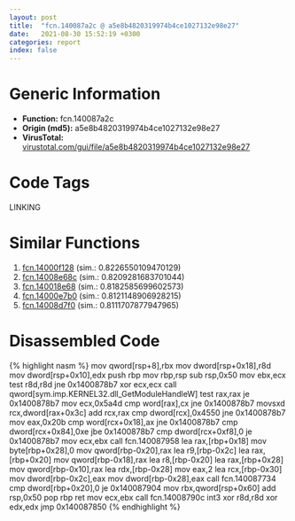 ```yaml
---
layout: post
title:  "fcn.140087a2c @ a5e8b4820319974b4ce1027132e98e27"
date:   2021-08-30 15:52:19 +0300
categories: report
index: false
---
```


# Generic Information
- **Function:** fcn.140087a2c
- **Origin (md5):** a5e8b4820319974b4ce1027132e98e27
- **VirusTotal:** [virustotal.com/gui/file/a5e8b4820319974b4ce1027132e98e27][virustotal_ref]

# Code Tags
<span class="tag" id="LINKING">LINKING</span>


# Similar Functions

1. [fcn.14000f128][similar_1_ref] (sim.: 0.8226550109470129)
2. [fcn.14008e68c][similar_2_ref] (sim.: 0.8209281683701044)
3. [fcn.140018e68][similar_3_ref] (sim.: 0.8182585699602573)
4. [fcn.14000e7b0][similar_4_ref] (sim.: 0.8121148906928215)
5. [fcn.14008d7f0][similar_5_ref] (sim.: 0.8111707877947965)


# Disassembled Code

{% highlight nasm %}
mov qword[rsp+8],rbx
mov dword[rsp+0x18],r8d
mov dword[rsp+0x10],edx
push rbp
mov rbp,rsp
sub rsp,0x50
mov ebx,ecx
test r8d,r8d
jne 0x1400878b7
xor ecx,ecx
call qword[sym.imp.KERNEL32.dll_GetModuleHandleW]
test rax,rax
je 0x1400878b7
mov ecx,0x5a4d
cmp word[rax],cx
jne 0x1400878b7
movsxd rcx,dword[rax+0x3c]
add rcx,rax
cmp dword[rcx],0x4550
jne 0x1400878b7
mov eax,0x20b
cmp word[rcx+0x18],ax
jne 0x1400878b7
cmp dword[rcx+0x84],0xe
jbe 0x1400878b7
cmp dword[rcx+0xf8],0
je 0x1400878b7
mov ecx,ebx
call fcn.140087958
lea rax,[rbp+0x18]
mov byte[rbp+0x28],0
mov qword[rbp-0x20],rax
lea r9,[rbp-0x2c]
lea rax,[rbp+0x20]
mov qword[rbp-0x18],rax
lea r8,[rbp-0x20]
lea rax,[rbp+0x28]
mov qword[rbp-0x10],rax
lea rdx,[rbp-0x28]
mov eax,2
lea rcx,[rbp-0x30]
mov dword[rbp-0x2c],eax
mov dword[rbp-0x28],eax
call fcn.140087734
cmp dword[rbp+0x20],0
je 0x140087904
mov rbx,qword[rsp+0x60]
add rsp,0x50
pop rbp
ret 
mov ecx,ebx
call fcn.14008790c
int3 
xor r8d,r8d
xor edx,edx
jmp 0x140087850
{% endhighlight %}


[similar_1_ref]: /report/fcn.14000f128@72082bb1b08918279d6780845b69f5ff
[similar_2_ref]: /report/fcn.14008e68c@a5e8b4820319974b4ce1027132e98e27
[similar_3_ref]: /report/fcn.140018e68@c5b958b285b208bffd52d8455e15d93a
[similar_4_ref]: /report/fcn.14000e7b0@a5e8b4820319974b4ce1027132e98e27
[similar_5_ref]: /report/fcn.14008d7f0@a5e8b4820319974b4ce1027132e98e27
[virustotal_ref]: https://www.virustotal.com/gui/file/a5e8b4820319974b4ce1027132e98e27